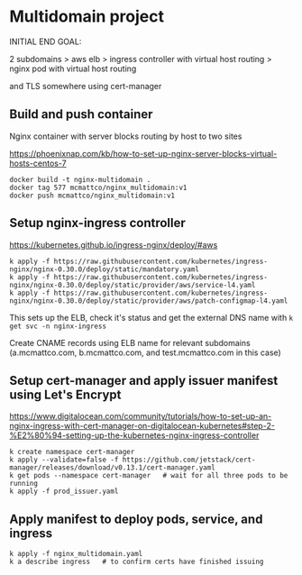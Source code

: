 # Multidomain project
INITIAL END GOAL:

2 subdomains > aws elb > ingress controller with virtual host routing > nginx pod with virtual host routing

and TLS somewhere using cert-manager

## Build and push container
Nginx container with server blocks routing by host to two sites

https://phoenixnap.com/kb/how-to-set-up-nginx-server-blocks-virtual-hosts-centos-7

    docker build -t nginx-multidomain .
    docker tag 577 mcmattco/nginx_multidomain:v1
    docker push mcmattco/nginx_multidomain:v1 

## Setup nginx-ingress controller

https://kubernetes.github.io/ingress-nginx/deploy/#aws

    k apply -f https://raw.githubusercontent.com/kubernetes/ingress-nginx/nginx-0.30.0/deploy/static/mandatory.yaml
    k apply -f https://raw.githubusercontent.com/kubernetes/ingress-nginx/nginx-0.30.0/deploy/static/provider/aws/service-l4.yaml
    k apply -f https://raw.githubusercontent.com/kubernetes/ingress-nginx/nginx-0.30.0/deploy/static/provider/aws/patch-configmap-l4.yaml

This sets up the ELB, check it's status and get the external DNS name with `k get svc -n nginx-ingress`

Create CNAME records using ELB name for relevant subdomains (a.mcmattco.com, b.mcmattco.com, and test.mcmattco.com in this case)

## Setup cert-manager and apply issuer manifest using Let's Encrypt

https://www.digitalocean.com/community/tutorials/how-to-set-up-an-nginx-ingress-with-cert-manager-on-digitalocean-kubernetes#step-2-%E2%80%94-setting-up-the-kubernetes-nginx-ingress-controller

    k create namespace cert-manager
    k apply --validate=false -f https://github.com/jetstack/cert-manager/releases/download/v0.13.1/cert-manager.yaml
    k get pods --namespace cert-manager   # wait for all three pods to be running
    k apply -f prod_issuer.yaml

## Apply manifest to deploy pods, service, and ingress

    k apply -f nginx_multidomain.yaml
    k a describe ingress   # to confirm certs have finished issuing
